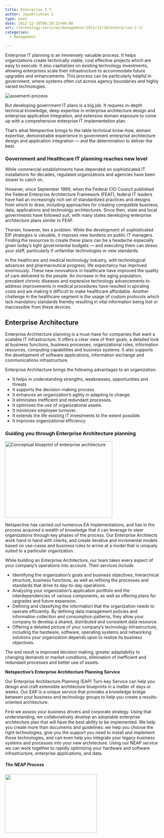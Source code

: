 ```yaml
---
title: Enterprise I.T.
author: Jayakrishnan S
type: post
date: 2012-12-18T06:29:21+00:00
url: /technology-services/management/2012/12/18/enterprise-i-t/
categories:
  - Management

---
```

Enterprise IT planning is an immensely valuable process. It helps organizations create technically viable, cost effective projects which are easy to execute. It also capitalizes on existing technology investments, allowing enterprises scale their infrastructure to accommodate future upgrades and enhancements. This process can be particularly helpful in government, where systems often cut across agency boundaries and highly varied technologies.

![assement-process](/blog/img-federal.jpg#center) 

 But developing government IT plans is a big job. It requires in-depth technical knowledge, deep expertise in enterprise architecture design and enterprise application Integration, and extensive domain exposure to come up with a comprehensive enterprise IT implementation plan.

That&#8217;s what Netspective brings to the table technical know-how, domain expertise, demonstrable experience in government enterprise architecture design and application integration &#8212; and the determination to deliver the best.

### Government and Healthcare IT planning reaches new level

While commercial establishments have depended on sophisticated IT installations for decades, regulated organizations and agencies have been slower to catch on.

However, since September 1999, when the Federal CIO Council published the Federal Enterprise Architecture Framework (FEAF), federal IT leaders have had an increasingly rich set of standardized practices and designs from which to draw, including approaches for creating compatible business, data, applications and technology architectures. Since then, state and local governments have followed suit, with many states developing enterprise architecture plans similar to FEAF.

Therein, however, lies a problem. While the development of sophisticated EIP strategies is valuable, it imposes new burdens on public IT managers. Finding the resources to create these plans can be a headache especially given today&#8217;s tight governmental budgets &#8212; and executing them can stress your staff, particularly if unfamiliar technologies or new standards.

In the healthcare and medical technology industry, with technological advances and pharmaceutical progress, life expectancy has improved enormously. These new innovations in healthcare have improved the quality of care delivered to the people. An increase in the aging population, prevalent chronic diseases and expensive technology advancements to address improvements in medical procedures have resulted in spiraling costs and are making it difficult to make healthcare affordable. Another challenge in the healthcare segment is the usage of custom protocols which lack mandatory standards thereby resulting in vital information being lost or inaccessible from these devices.

## Enterprise Architecture

Enterprise Architecture planning is a must-have for companies that want a scalable IT infrastructure. It offers a clear view of their goals, a detailed look at business functions, business processes, organizational roles, information resources, computing capabilities and business systems. It also supports the development of software applications, information exchange and communications infrastructure.

Enterprise Architecture brings the following advantages to an organization: 

<ul class="type-check">
  <li>
    It helps in understanding strengths, weaknesses, opportunities and threats
  </li>
  <li>
    It supports the decision-making process.
  </li>
  <li>
    It enhances an organization&#8217;s agility in adapting to change.
  </li>
  <li>
    It eliminates inefficient and redundant processes.
  </li>
  <li>
    It optimizes the use of organizational assets.
  </li>
  <li>
    It minimizes employee turnover.
  </li>
  <li>
    It extends the life existing IT investments to the extent possible.
  </li>
  <li>
    It improves organizational efficiency
  </li>
</ul>

### Guiding you through Enterprise Architecture planning

<img title="Conceptual blueprint of enterprise architecture" src="https://www.netspective.com/wp-content/themes/spectivelook/assets/img/blueprint.jpg" alt="Conceptual blueprint of enterprise architecture" width="350" height="250" />

Netspective has carried out numerous EA implementations, and has in the process acquired a wealth of knowledge that it can leverage to steer organizations through key phases of the process. Our Enterprise Architects work hand in hand with clients, and create iterative and incremental models based on use-cases and business rules to arrive at a model that is uniquely suited to a particular organization.

While building an Enterprise Architecture, our team takes every aspect of your company&#8217;s operations into account. Their services include: 

<ul class="type-check">
  <li>
    Identifying the organization&#8217;s goals and business objectives, hierarchical structure, business functions, as well as refining the processes and standards that drive its day-to-day operations.
  </li>
  <li>
    Analyzing your organization&#8217;s application portfolio and the interdependencies of various components, as well as offering plans for upgrades and future expansion.
  </li>
  <li>
    Defining and classifying the information that the organization needs to operate efficiently. By defining data management policies and information collection and consumption patterns, they allow your company to develop a shared, distributed and consistent data resource.
  </li>
  <li>
    Offering a detailed picture of your company&#8217;s technology infrastructure, including the hardware, software, operating systems and networking solutions your organization depends upon to realize its business objectives.
  </li>
</ul>

The end result is improved decision making, greater adaptability to changing demands or market conditions, elimination of inefficient and redundant processes and better use of assets.

**Netspective&#8217;s Enterprise Architecture Planning Service**

Our Enterprise Architecture Planning (EAP) Turn-key Service can help you design and craft extensible architecture blueprints in a matter of days or weeks. Our EAP is a unique service that provides a knowledge bridge between your business and technology groups to help you create a results-oriented architecture.

First we assess your business drivers and corporate strategy. Using that understanding, we collaboratively develop an adoptable enterprise architecture plan that will have the best ability to be implemented. We help you create more than documents and guidelines: we help you choose the right technologies, give you the support you need to install and implement those technologies, and can even help you integrate your legacy business systems and processes into your new architecture. Using our NEAP service we can work together to rapidly optimizing your hardware and software infrastructure, enterprise applications, and data.

##### The NEAP Process

[<img title="neap-process" src="https://www.netspective.com/wp-content/uploads/2012/05/neap-process1-300x192.gif" alt="" width="300" height="192" />][1]

 [1]: https://www.netspective.com/wp-content/uploads/2012/05/neap-process1.gif